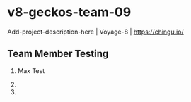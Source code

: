 # v8-geckos-team-09
Add-project-description-here | Voyage-8 | https://chingu.io/

## Team Member Testing

1. Max Test

2. 

3.